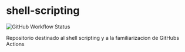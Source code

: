 # shell-scripting
![GitHub Workflow Status](https://img.shields.io/github/workflow/status/alejovillores/shell-scripting/CI)

Repositorio destinado al shell scripting y a la familiarizacion de GitHubs Actions
